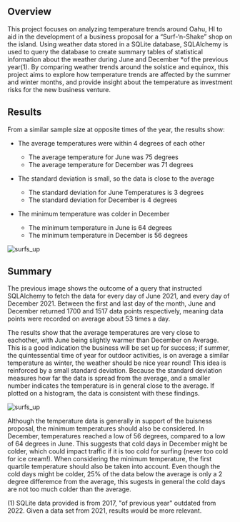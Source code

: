 ## Overview
This project focuses on analyzing temperature trends around Oahu, HI to aid in the development of a business proposal for a “Surf-‘n-Shake” shop on the island. Using weather data stored in a SQLite database, SQLAlchemy is used to query the database to create summary tables of statistical information about the weather during June and December *of the previous year(1). By comparing weather trends around the solstice and equinox, this project aims to explore how temperature trends are affected by the summer and winter months, and provide insight about the temperature as investment risks for the new business venture. 
## Results
From a similar sample size at opposite times of the year, the results show:

- The average temperatures were within 4 degrees of each other

    - The average temperature for June was 75 degrees
    - The average temperature for December was 71 degrees

-	The standard deviation is small, so the data is close to the average 

      -	The standard deviation for June Temperatures is 3 degrees
      -	The standard deviation for December is 4 degrees
-	The minimum temperature was colder in December

    -	The minimum temperature in June is 64 degrees
    -	The minimum temperature in December is 56 degrees

  
![surfs_up](https://user-images.githubusercontent.com/106559768/185224699-99ddf17c-bff0-4a34-b7f2-f900f48de9b5.png)

## Summary
The previous image shows the outcome of a query that instructed SQLAlchemy to fetch the data for every day of June 2021, and every day of December 2021. Between the first and last day of the month, June and December returned 1700 and 1517 data points respectively, meaning data points were recorded on average about 53 times a day. 

The results show that the average temperatures are very close to eachother, with June being slightly warmer than December on Average. This is a good indication the business will be set up for success; if summer, the quintessential time of year for outdoor activities, is on average a similar temperature as winter, the weather should be nice year round! This idea is reinforced by a small standard deviation. Because the standard deviation measures how far the data is spread from the average, and a smaller number indicates the temperature is in general close to the average. If plotted on a histogram, the data is consistent with these findings. 

![surfs_up](https://user-images.githubusercontent.com/106559768/185295415-5efbd989-a93d-49ed-ac91-be376be858fe.png)

Although the temperature data is generally in support of the buisness proposal, the minimum temperatures should also be considered. In December, temperatures reached a low of 56 degrees, compared to a low of 64 degrees in June. This suggests that cold days in December might be colder,  which could impact traffic if it is too cold for surfing (never too cold for ice cream!). When considering the minimum temperature, the first quartile temperature should also be taken into account. Even though the cold days might be colder, 25% of the data below the average is only a 2 degree differemce from the average, this sugests in general the cold days are not too much colder than the average. 
 



  (1) SQLite data provided is from 2017, "of previous year" outdated from 2022. Given a data set from 2021, results would be more relevant. 

